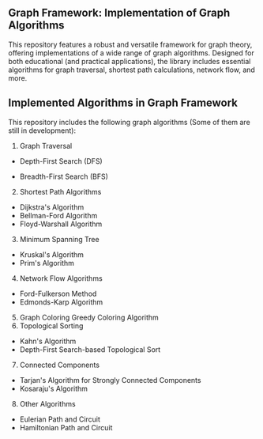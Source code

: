## Graph Framework: Implementation of Graph Algorithms
This repository features a robust and versatile framework for graph theory, offering implementations of a wide range of graph algorithms. 
Designed for both educational (and practical applications), the library includes essential algorithms for graph traversal, shortest path calculations, network flow, and more. 

## Implemented Algorithms in Graph Framework
This repository includes the following graph algorithms (Some of them are still in development):

1. Graph Traversal
- Depth-First Search (DFS) 

- Breadth-First Search (BFS)

2. Shortest Path Algorithms
- Dijkstra's Algorithm
- Bellman-Ford Algorithm
- Floyd-Warshall Algorithm
3. Minimum Spanning Tree
- Kruskal's Algorithm
- Prim's Algorithm
4. Network Flow Algorithms
- Ford-Fulkerson Method
- Edmonds-Karp Algorithm
5. Graph Coloring
Greedy Coloring Algorithm
6. Topological Sorting
- Kahn's Algorithm
- Depth-First Search-based Topological Sort
7. Connected Components
- Tarjan's Algorithm for Strongly Connected Components
- Kosaraju's Algorithm
8. Other Algorithms
- Eulerian Path and Circuit
- Hamiltonian Path and Circuit
